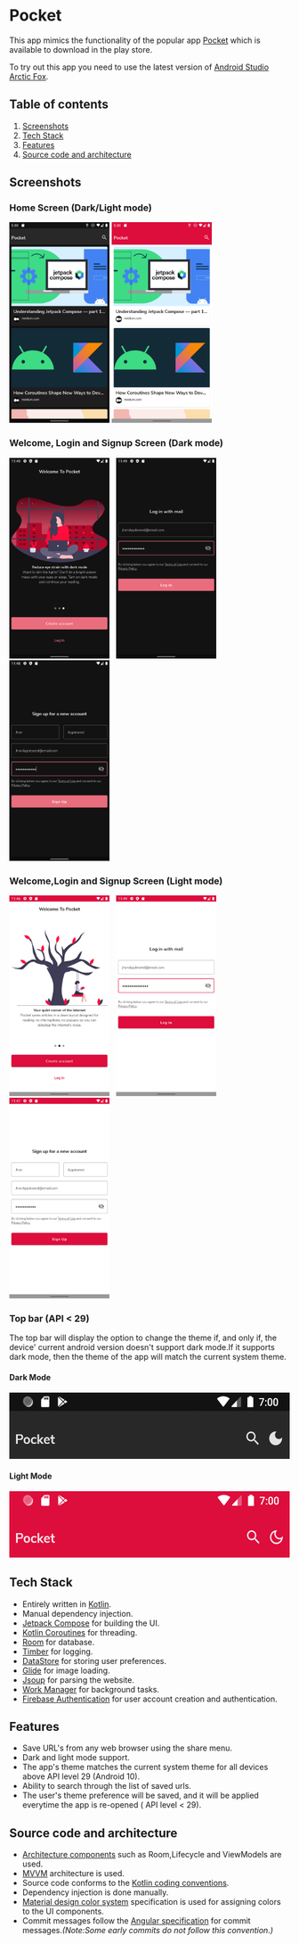# Pocket
This app mimics the functionality of the popular
app [Pocket](https://play.google.com/store/apps/details?id=com.ideashower.readitlater.pro&hl=en_IN&gl=US)
which is available to download in the play store. <br>

To try out this app you need to use the latest version of
[Android Studio Arctic Fox](https://developer.android.com/studio/preview).

## Table of contents
1. [Screenshots](#screenshots)
2. [Tech Stack](#tech-stack)
3. [Features](#features)
4. [Source code and architecture](#source-code-and-architecture)

## Screenshots

### Home Screen (Dark/Light mode)
<img src = "screenshots/api29_homeScreen_dark_mode.png" height="360" width="180" alt = "Home Screen - Dark Mode - API 29"> <img src = "screenshots/api29_homeScreen_light_mode.png" height="360" width="180" alt = "Home Screen - Light Mode - API 29">

### Welcome, Login and Signup Screen (Dark mode)
<img src = "screenshots/welcome screen/welcome_carousel_dark.png" height="360" width="180" alt = "Welcome Screen - Dark Mode"> &nbsp; <img src = "screenshots/login screen/login_dark.png" height="360" width="180" alt = "Login Screen - Dark Mode"> &nbsp; <img src = "screenshots/signup screen/signup_dark.png" height="360" width="180" alt = "Signup Screen - Dark Mode">

### Welcome,Login and Signup Screen (Light mode)
<img src = "screenshots/welcome screen/welcome_carousel_light.png" height="360" width="180" alt = "Welcome Screen - Light Mode"> &nbsp; <img src = "screenshots/login screen/login_light.png" height="360" width="180" alt = "Login Screen - Light Mode"> &nbsp; <img src = "screenshots/signup screen/signup_light.png" height="360" width="180" alt = "Signup Screen - Light Mode">

### Top bar (API < 29)
The top bar will display the option to change the theme if, and only if, the device' current android
version doesn't support dark mode.If it supports dark mode, then the theme of the app will match the
current system theme.

#### Dark Mode
<img src = "screenshots/api26_topbar_dark_mode.png" width="538" height="119" alt = "">

#### Light Mode
<img src = "screenshots/api26_topbar_light_mode.png" width="538" height="119" alt = "">

## Tech Stack
- Entirely written in [Kotlin](https://kotlinlang.org/).
- Manual dependency injection.
- [Jetpack Compose](https://developer.android.com/jetpack/compose) for building the UI.
- [Kotlin Coroutines](https://kotlinlang.org/docs/reference/coroutines/coroutines-guide.html) for
  threading.
- [Room](https://developer.android.com/training/data-storage/room) for database.
- [Timber](https://github.com/JakeWharton/timber) for logging.
- [DataStore](https://developer.android.com/topic/libraries/architecture/datastore?gclid=EAIaIQobChMItJiD6eTG8QIVQTUrCh0OSAGpEAAYASAAEgJ5H_D_BwE&gclsrc=aw.ds)
  for storing user preferences.
- [Glide](https://github.com/bumptech/glide) for image loading.
- [Jsoup](https://jsoup.org/) for parsing the website.
- [Work Manager](https://developer.android.com/topic/libraries/architecture/workmanager?gclid=EAIaIQobChMIwJy33ufG8QIVGcEWBR31Mwa-EAAYASAAEgIF3vD_BwE&gclsrc=aw.ds)
  for background tasks.
- [Firebase Authentication](https://firebase.google.com/docs/auth) for user account creation and authentication.

## Features
- Save URL's from any web browser using the share menu.
- Dark and light mode support.
- The app's theme matches the current system theme for all devices above API level 29 (Android 10).
- Ability to search through the list of saved urls.
- The user's theme preference will be saved, and it will be applied everytime the app is re-opened (
  API level < 29).

## Source code and architecture
- [Architecture components](https://developer.android.com/topic/libraries/architecture/) such as
  Room,Lifecycle and ViewModels are used.
- [MVVM](https://developer.android.com/jetpack/guide?gclid=EAIaIQobChMI-_GIsejG8QIVzNaWCh0NXQANEAAYASAAEgKZ2fD_BwE&gclsrc=aw.ds)
  architecture is used.
- Source code conforms to
  the [Kotlin coding conventions](https://kotlinlang.org/docs/coding-conventions.html).
- Dependency injection is done manually.
- [Material design color system](https://material.io/design/color/the-color-system.html#color-usage-and-palettes)
  specification is used for assigning colors to the UI components.
- Commit messages follow
  the [Angular specification](https://github.com/angular/angular/blob/22b96b9/CONTRIBUTING.md#-commit-message-guidelines)
  for commit messages._(Note:Some early commits do not follow this convention.)_
